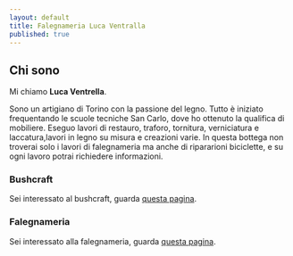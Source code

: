 ```yaml
---
layout: default
title: Falegnameria Luca Ventralla
published: true
---
```


## Chi sono

Mi chiamo **Luca Ventrella**.

Sono un artigiano di Torino con la passione del legno.
Tutto è iniziato frequentando le scuole tecniche San Carlo, dove ho ottenuto la qualifica di  mobiliere.
Eseguo lavori di restauro, traforo, tornitura, verniciatura e laccatura,lavori in legno su misura  e creazioni varie.
In questa bottega non troverai solo i lavori di falegnameria ma anche di ripararioni biciclette, e su ogni lavoro  potrai richiedere informazioni.

### Bushcraft

Sei interessato al bushcraft, guarda [questa pagina](./bushcraft).

### Falegnameria

Sei interessato alla falegnameria, guarda [questa pagina](./falegnameria).
